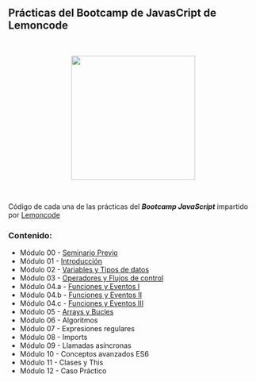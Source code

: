 ## Prácticas del Bootcamp de JavasCript de Lemoncode
<br>
<p align="center">
<img src="https://images.squarespace-cdn.com/content/v1/56cdb491a3360cdd18de5e16/1536153413819-R1MYY9PC7NFCXX85EJMV/1.png" width="250">
</p>
<br>

Código de cada una de las prácticas del ***Bootcamp JavaScript*** impartido por [Lemoncode](https://lemoncode.net/)

### **Contenido:**
* Módulo 00 - [Seminario Previo](https://github.com/juanjopareja/bootcamp-javascript-lemoncode/tree/main/M%C3%B3dulo%2000%20-%20Seminario%20Previo)
* Módulo 01 - [Introducción](https://github.com/juanjopareja/bootcamp-javascript-lemoncode/tree/main/M%C3%B3dulo%2001%20-%20Introducci%C3%B3n)
* Módulo 02 - [Variables y Tipos de datos](https://github.com/juanjopareja/bootcamp-javascript-lemoncode/tree/main/M%C3%B3dulo%2002%20-%20Variables%20y%20Tipos%20de%20datos)
* Módulo 03 - [Operadores y Flujos de control](https://github.com/juanjopareja/bootcamp-javascript-lemoncode/tree/main/M%C3%B3dulo%2003%20-%20Operadores%20y%20Flujos%20de%20Control)
* Módulo 04.a - [Funciones y Eventos I](https://github.com/juanjopareja/bootcamp-javascript-lemoncode/tree/main/M%C3%B3dulo%2004%20-%20Funciones%20y%20Eventos/M%C3%B3dulo%2004%20-%20Funciones%20y%20Eventos%20I)
* Módulo 04.b - [Funciones y Eventos II](https://github.com/juanjopareja/bootcamp-javascript-lemoncode/tree/main/M%C3%B3dulo%2004%20-%20Funciones%20y%20Eventos/M%C3%B3dulo%2004%20-%20Funciones%20y%20Eventos%20II)
* Módulo 04.c - [Funciones y Eventos III](https://github.com/juanjopareja/bootcamp-javascript-lemoncode/tree/main/M%C3%B3dulo%2004%20-%20Funciones%20y%20Eventos/M%C3%B3dulo%2004%20-%20Funciones%20y%20Eventos%20III)
* Módulo 05 - [Arrays y Bucles](https://github.com/juanjopareja/bootcamp-javascript-lemoncode/tree/main/M%C3%B3dulo%2005%20-%20Arrays%20y%20Bucles)
* Módulo 06 - Algoritmos
* Módulo 07 - Expresiones regulares
* Módulo 08 - Imports
* Módulo 09 - Llamadas asíncronas
* Módulo 10 - Conceptos avanzados ES6
* Módulo 11 - Clases y This
* Módulo 12 - Caso Práctico
